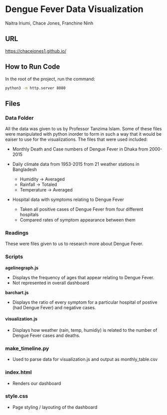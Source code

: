 # Dengue Fever Data Visualization

Naitra Iriumi, Chace Jones, Franchine Ninh

## URL

https://chacejones1.github.io/

## How to Run Code

In the root of the project, run the command:

```bash
python3 -m http.server 8080
```

## Files

### Data Folder

All the data was given to us by Professor Tanzima Islam. Some of these files were manipulated with python inorder to form in such a way that it would be eaiser to use for the visualizations. The files that were used included:

* Monthly Death and Case numbers of Dengue Fever in Dhaka from 2000-2015

* Daily climate data from 1953-2015 from 21 weather stations in Bangladesh
  
  * Humidity -> Averaged
  * Rainfall -> Totaled
  * Temperature -> Averaged

* Hospital data with symptoms relating to Dengue Fever

  * Taken all positive cases of Dengue Fever from four different hospitals
  * Compared rates of symptom appearance between them

### Readings

These were files given to us to research more about Dengue Fever.

### Scripts

**agelinegraph.js**

* Displays the frequency of ages that appear relating to Dengue Fever.
* Not represented in overall dashboard  

**barchart.js**

* Displays the ratio of every symptom for a particular hospital of postive (had Dengue Fever) and negative cases.

#### visualization.js

* Displays how weather (rain, temp, humidiy) is related to the number of Dengue Fever cases and deaths.

### make_timeline.py

* Used to parse data for visualization.js and output as monthly_table.csv

### index.html

* Renders our dashboard

### style.css

* Page styling / layouting of the dashboard
